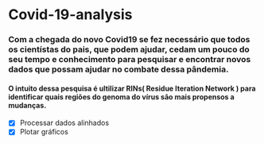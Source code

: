 # Covid-19-analysis
### Com a chegada do novo Covid19 se fez necessário que todos os cientístas do pais, que podem ajudar, cedam um pouco do seu tempo e conhecimento para pesquisar e encontrar novos dados que possam ajudar no combate dessa pândemia. 
#### O intuito dessa pesquisa é ultilizar RINs( Residue Iteration Network ) para identificar quais regiões do genoma do vírus são mais propensos a mudanças.

- [x] Processar dados alinhados
- [x] Plotar gráficos
